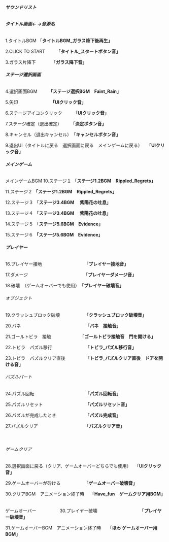 ###### **サウンドリスト**



###### **タイトル画面←    →音源名**

1.タイトルBGM         「**タイトルBGM\_ガラス降下後再生」**

2.CLICK TO START　　　「**タイトル\_スタートボタン音」**

3.ガラス片降下　　　　「**ガラス降下音」**



###### **ステージ選択画面**

4.選択画面BGM　　　**「ステージ選択BGM　Faint\_Rain」**

5.矢印　　　　　　　 **「UIクリック音」**

6.ステージアイコンクリック　　　「**UIクリック音」**

7.ステージ確定（退出確定）　　　「**決定ボタン音」**

8.キャンセル（退出キャンセル）　「**キャンセルボタン音」**

9.退出UI（タイトルに戻る　選択画面に戻る　メインゲームに戻る）　　「**UIクリック音」**



###### **メインゲーム**

メインゲームBGM
10.ステージ１       「**ステージ1.2BGM　Rippled\_Regrets」**

11.ステージ２       **「ステージ1.2BGM　Rippled\_Regrets」**

12.ステージ３       「**ステージ3.4BGM 　紫陽花の吐息」**

13.ステージ４       「**ステージ3.4BGM 　紫陽花の吐息」**

14.ステージ５       「**ステージ5.6BGM　Evidence」**

15.ステージ６       **「ステージ5.6BGM　Evidence」**



###### **プレイヤー**

16.プレイヤー接地　　　　　　　　　　「**プレイヤー接地音」**　

17.ダメージ　　　　　　　　　　　　　「**プレイヤーダメージ音」**

18.破壊　（ゲームオーバーでも使用）　「**プレイヤー破壊音」**



###### オブジェクト

19.クラッシュブロック破壊　　　　　　「**クラッシュブロック破壊音」**



20.バネ　　　　　　　　　　　　　　　「**バネ　接触音」**



21.ゴールトビラ　接触　　　　　　　「**ゴールトビラ接触音　門を開ける」**



22.トビラ　パズル移行　　　　　　　　「**トビラ\_パズル移行音」**

23.トビラ　パズルクリア直後　　　　　「**トビラ\_パズルクリア直後　ドアを開ける音」**



###### パズルパート

24.パズル回転　　　　　　　　　　　　「**パズル回転音」**

25.パズルリセット　　　　　　　　　　**「パズルリセット音」**　

26.パズルが完成したとき　　　　　　　「**パズル完成音」**

27.パズルクリア　　　　　　　　　　　「**パズルクリア音」**

　

###### ゲームクリア　　　　　

28.選択画面に戻る（クリア、ゲームオーバーどちらでも使用）　   「**UIクリック音」**

29.ゲームオーバーが砕ける　　　　　  「**ゲームオーバー破壊音」**　　　　　　　　　　　　　　　　　　　　　　

30.クリアBGM　アニメーション終了時　 「**Have\_fun　ゲームクリア用BGM」**

###### 

ゲームオーバー　　　　　
30.プレイヤー破壊　　　　　　　　　　「**プレイヤー破壊音」**

31.ゲームオーバーBGM　アニメーション終了時　　「**ほゎ   ゲームオーバー用BGM」**

